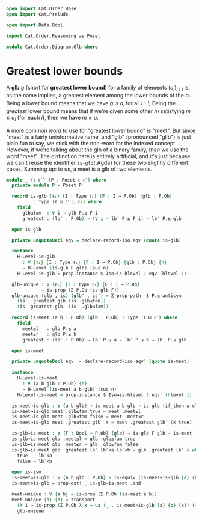 ```agda
open import Cat.Order.Base
open import Cat.Prelude

open import Data.Bool

import Cat.Order.Reasoning as Poset

module Cat.Order.Diagram.Glb where
```

# Greatest lower bounds

A **glb** $g$ (short for **greatest lower bound**) for a family of
elements $(a_i)_{i : I}$ is, as the name implies, a greatest element
among the lower bounds of the $a_i$. Being a lower bound means that we
have $g \le a_i$ for all $i : I$; Being the _greatest_ lower bound means
that if we're given some other $m$ satisfying $m \le a_i$ (for each
$i$), then we have $m \le u$.

A more common _word_ to use for "greatest lower bound" is "meet". But
since "meet" is a fairly uninformative name, and "glb" (pronounced
"glib") is just plain fun to say, we stick with the non-word for the
indexed concept. However, if we're talking about the glb of a binary
family, _then_ we use the word "meet". The distinction here is entirely
artificial, and it's just because we can't reuse the identifier
`is-glb`{.Agda} for these two slightly different cases. Summing up: to
us, a meet is a glb of two elements.

```agda
module _ {ℓ ℓ′} (P : Poset ℓ ℓ′) where
  private module P = Poset P

  record is-glb {ℓᵢ} {I : Type ℓᵢ} (F : I → P.Ob) (glb : P.Ob)
          : Type (ℓ ⊔ ℓ′ ⊔ ℓᵢ) where
    field
      glb≤fam  : ∀ i → glb P.≤ F i
      greatest : (lb′ : P.Ob) → (∀ i → lb′ P.≤ F i) → lb′ P.≤ glb

  open is-glb

  private unquoteDecl eqv = declare-record-iso eqv (quote is-glb)

  instance
    H-Level-is-glb
      : ∀ {ℓᵢ} {I : Type ℓᵢ} {F : I → P.Ob} {glb : P.Ob} {n}
      → H-Level (is-glb F glb) (suc n)
    H-Level-is-glb = prop-instance $ Iso→is-hlevel 1 eqv (hlevel 1)

  glb-unique : ∀ {ℓᵢ} {I : Type ℓᵢ} {F : I → P.Ob}
             → is-prop (Σ P.Ob (is-glb F))
  glb-unique (glb , is) (glb′ , is′) = Σ-prop-path! $ P.≤-antisym
    (is′ .greatest glb (is .glb≤fam))
    (is .greatest glb′ (is′ .glb≤fam))

  record is-meet (a b : P.Ob) (glb : P.Ob) : Type (ℓ ⊔ ℓ′) where
    field
      meet≤l   : glb P.≤ a
      meet≤r   : glb P.≤ b
      greatest : (lb′ : P.Ob) → lb′ P.≤ a → lb′ P.≤ b → lb′ P.≤ glb

  open is-meet

  private unquoteDecl eqv′ = declare-record-iso eqv′ (quote is-meet)

  instance
    H-Level-is-meet
      : ∀ {a b glb : P.Ob} {n}
      → H-Level (is-meet a b glb) (suc n)
    H-Level-is-meet = prop-instance $ Iso→is-hlevel 1 eqv′ (hlevel 1)

  is-meet→is-glb : ∀ {a b glb} → is-meet a b glb → is-glb (if_then a else b) glb
  is-meet→is-glb meet .glb≤fam true = meet .meet≤l
  is-meet→is-glb meet .glb≤fam false = meet .meet≤r
  is-meet→is-glb meet .greatest glb′ x = meet .greatest glb′ (x true) (x false)

  is-glb→is-meet : ∀ {F : Bool → P.Ob} {glb} → is-glb F glb → is-meet (F true) (F false) glb
  is-glb→is-meet glb .meet≤l = glb .glb≤fam true
  is-glb→is-meet glb .meet≤r = glb .glb≤fam false
  is-glb→is-meet glb .greatest lb′ lb′<a lb′<b = glb .greatest lb′ λ where
    true  → lb′<a
    false → lb′<b

  open is-iso
  is-meet≃is-glb : ∀ {a b glb : P.Ob} → is-equiv (is-meet→is-glb {a} {b} {glb})
  is-meet≃is-glb = prop-ext! _ is-glb→is-meet .snd

  meet-unique : ∀ {a b} → is-prop (Σ P.Ob (is-meet a b))
  meet-unique {a} {b} = transport
    (λ i → is-prop (Σ P.Ob λ x → ua (_ , is-meet≃is-glb {a} {b} {x}) (~ i)))
    glb-unique
```
